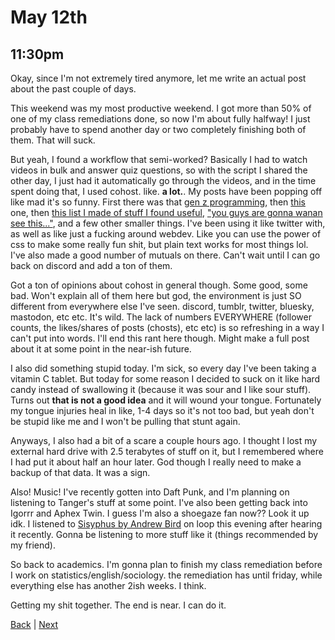 # May 12th

## 11:30pm
Okay, since I'm not extremely tired anymore, let me write an actual post about the past couple of days.

This weekend was my most productive weekend. I got more than 50% of one of my class remediations done, so now I'm about fully halfway! I just probably have to spend another day or two completely finishing both of them. That will suck.

But yeah, I found a workflow that semi-worked? Basically I had to watch videos in bulk and answer quiz questions, so with the script I shared the other day, I just had it automatically go through the videos, and in the time spent doing that, I used cohost. like. **a lot.**. My posts have been popping off like mad it's so funny. First there was that [gen z programming](https://cohost.org/Spax/post/5900515-as-a-way-to-enco), then [this](https://cohost.org/Spax/post/5916340-div-style-overflow) one, then [this list I made of stuff I found useful](https://cohost.org/Spax/post/5920725-stuff-i-find-useful), ["you guys are gonna wanan see this..."](https://cohost.org/Spax/post/5935026-you-guys-are-gonna-w), and a few other smaller things. I've been using it like twitter with, as well as like just a fucking around webdev. Like you can use the power of css to make some really fun shit, but plain text works for most things lol. I've also made a good number of mutuals on there. Can't wait until I can go back on discord and add a ton of them.

Got a ton of opinions about cohost in general though. Some good, some bad. Won't explain all of them here but god, the environment is just SO different from everywhere else I've seen. discord, tumblr, twitter, bluesky, mastodon, etc etc. It's wild. The lack of numbers EVERYWHERE (follower counts, the likes/shares of posts (chosts), etc etc) is so refreshing in a way I can't put into words. I'll end this rant here though. Might make a full post about it at some point in the near-ish future.

I also did something stupid today. I'm sick, so every day I've been taking a vitamin C tablet. But today for some reason I decided to suck on it like hard candy instead of swallowing it (because it was sour and I like sour stuff). Turns out **that is not a good idea** and it will wound your tongue. Fortunately my tongue injuries heal in like, 1-4 days so it's not too bad, but yeah don't be stupid like me and I won't be pulling that stunt again.

Anyways, I also had a bit of a scare a couple hours ago. I thought I lost my external hard drive with 2.5 terabytes of stuff on it, but I remembered where I had put it about half an hour later. God though I really need to make a backup of that data. It was a sign.

Also! Music! I've recently gotten into Daft Punk, and I'm planning on listening to Tanger's stuff at some point. I've also been getting back into Igorrr and Aphex Twin. I guess I'm also a shoegaze fan now?? Look it up idk. I listened to [Sisyphus by Andrew Bird](https://www.youtube.com/watch?v=OsgUQrKTTtc) on loop this evening after hearing it recently. Gonna be listening to more stuff like it (things recommended by my friend).

So back to academics. I'm gonna plan to finish my class remediation before I work on statistics/english/sociology. the remediation has until friday, while everything else has another 2ish weeks. I think.

Getting my shit together. The end is near. I can do it.

[Back](./11.md) | [Next](./14.md)
